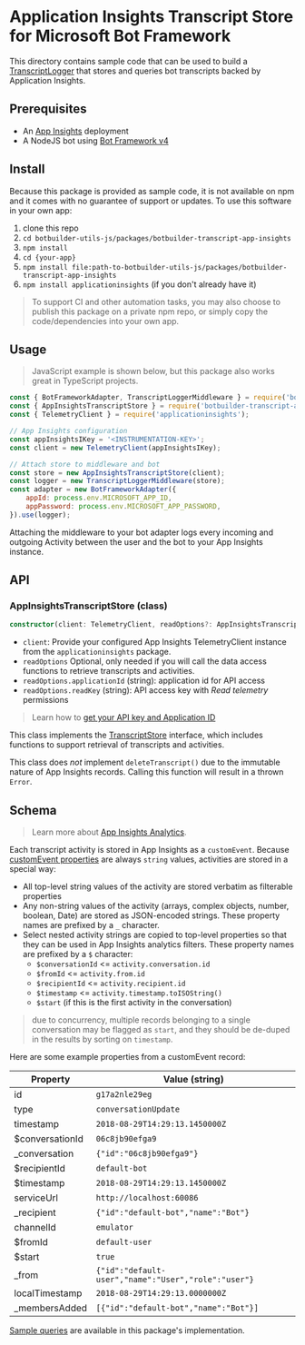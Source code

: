# Application Insights Transcript Store for Microsoft Bot Framework
 
This directory contains sample code that can be used to build a [TranscriptLogger](https://github.com/Microsoft/botbuilder-js/blob/master/libraries/botbuilder-core/src/transcriptLogger.ts) that stores and queries bot transcripts backed by Application Insights.

## Prerequisites

- An [App Insights](https://docs.microsoft.com/en-us/azure/application-insights/app-insights-nodejs-quick-start) deployment  
- A NodeJS bot using [Bot Framework v4](https://docs.microsoft.com/en-us/azure/bot-service/?view=azure-bot-service-4.0)

## Install

Because this package is provided as sample code, it is not available on npm and it comes with no guarantee of support or updates. To use this software in your own app:

1. clone this repo
2. `cd botbuilder-utils-js/packages/botbuilder-transcript-app-insights`
3. `npm install`
4. `cd {your-app}`
5. `npm install file:path-to-botbuilder-utils-js/packages/botbuilder-transcript-app-insights`
6. `npm install applicationinsights` (if you don't already have it)

> To support CI and other automation tasks, you may also choose to publish this package on a private npm repo, or simply copy the code/dependencies into your own app.

## Usage

> JavaScript example is shown below, but this package also works great in TypeScript projects.

```JavaScript
const { BotFrameworkAdapter, TranscriptLoggerMiddleware } = require('botbuilder');
const { AppInsightsTranscriptStore } = require('botbuilder-transcript-app-insights');
const { TelemetryClient } = require('applicationinsights'); 

// App Insights configuration
const appInsightsIKey = '<INSTRUMENTATION-KEY>';
const client = new TelemetryClient(appInsightsIKey);

// Attach store to middleware and bot
const store = new AppInsightsTranscriptStore(client);
const logger = new TranscriptLoggerMiddleware(store);
const adapter = new BotFrameworkAdapter({
	appId: process.env.MICROSOFT_APP_ID,
	appPassword: process.env.MICROSOFT_APP_PASSWORD,
}).use(logger);
```

Attaching the middleware to your bot adapter logs every incoming and outgoing Activity between the user and the bot to your App Insights instance.

## API

### AppInsightsTranscriptStore (class)

```TypeScript
constructor(client: TelemetryClient, readOptions?: AppInsightsTranscriptStoreOptions)
```

* `client`: Provide your configured App Insights TelemetryClient instance from the `applicationinsights` package.
* `readOptions` Optional, only needed if you will call the data access functions to retrieve transcripts and activities.
* `readOptions.applicationId` (string): application id for API access
* `readOptions.readKey` (string): API access key with _Read telemetry_ permissions

> Learn how to [get your API key and Application ID](https://dev.applicationinsights.io/documentation/Authorization/API-key-and-App-ID)

This class implements the [TranscriptStore](https://github.com/Microsoft/botbuilder-js/blob/master/libraries/botbuilder-core/src/transcriptLogger.ts#L154-L183) interface, which includes functions to support retrieval of transcripts and activities.

This class does _not_ implement `deleteTranscript()` due to the immutable nature of App Insights records. Calling this function will result in a thrown `Error`.

## Schema

> Learn more about [App Insights Analytics](https://docs.microsoft.com/en-us/azure/application-insights/app-insights-analytics).

Each transcript activity is stored in App Insights as a `customEvent`. Because [customEvent properties](https://docs.microsoft.com/en-us/azure/application-insights/app-insights-api-custom-events-metrics#properties) are always `string` values, activities are stored in a special way:

* All top-level string values of the activity are stored verbatim as filterable properties
* Any non-string values of the activity (arrays, complex objects, number, boolean, Date) are stored as JSON-encoded strings. These property names are prefixed by a `_` character.
* Select nested activity strings are copied to top-level properties so that they can be used in App Insights analytics filters. These property names are prefixed by a `$` character:
	* `$conversationId` <= `activity.conversation.id`
	* `$fromId` <= `activity.from.id`
	* `$recipientId` <= `activity.recipient.id`
	* `$timestamp` <= `activity.timestamp.toISOString()`
	* `$start` (if this is the first activity in the conversation)

> due to concurrency, multiple records belonging to a single conversation may be flagged as `start`, and they should be de-duped in the results by sorting on `timestamp`.

Here are some example properties from a customEvent record:

| Property | Value (string) |
| -------- | -------------- |
| id | `g17a2nle29eg` |
| type | `conversationUpdate` |
| timestamp | `2018-08-29T14:29:13.1450000Z` |
| $conversationId | `06c8jb90efga9` |
| _conversation | `{"id":"06c8jb90efga9"}` |
| $recipientId | `default-bot` |
| $timestamp | `2018-08-29T14:29:13.1450000Z` |
| serviceUrl | `http://localhost:60086` |
| _recipient | `{"id":"default-bot","name":"Bot"}` |
| channelId | `emulator` |
| $fromId | `default-user` |
| $start | `true` |
| _from | `{"id":"default-user","name":"User","role":"user"}` |
| localTimestamp | `2018-08-29T14:29:13.0000000Z` |
| _membersAdded | `[{"id":"default-bot","name":"Bot"}]` |

[Sample queries](./src/index.ts#L38-L50) are available in this package's implementation.
